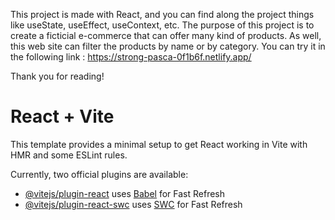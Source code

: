 This project is made with React, and you can find along the project things like useState, useEffect, useContext, etc. The purpose of this project is to create a ficticial e-commerce that can offer many kind of products. As well, this web site can filter the products by name or by category. You can try it in the following link : https://strong-pasca-0f1b6f.netlify.app/

Thank you for reading!

# React + Vite

This template provides a minimal setup to get React working in Vite with HMR and some ESLint rules.

Currently, two official plugins are available:

- [@vitejs/plugin-react](https://github.com/vitejs/vite-plugin-react/blob/main/packages/plugin-react/README.md) uses [Babel](https://babeljs.io/) for Fast Refresh
- [@vitejs/plugin-react-swc](https://github.com/vitejs/vite-plugin-react-swc) uses [SWC](https://swc.rs/) for Fast Refresh
